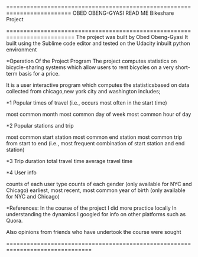 =========================================================================
OBED OBENG-GYASI
READ ME
Bikeshare Project

==========================================================================
The project was built by Obed Obeng-Gyasi
It built using the  Sublime code editor and tested on the 
Udacity inbuilt python environment

*Operation Of the Project Program
The project computes statistics on
bicycle-sharing systems which allow users
to rent bicycles on a very short-term basis
for a price.

It is a user interactive program which computes
the statisticsbased on data collected
 from chicago,new york city and washington includes;

*1 Popular times of travel (i.e., occurs most often in the start time)

most common month most common day of week most common hour of day

*2 Popular stations and trip

most common start station 
most common end station
most common trip from start to end 
(i.e., most frequent combination of start station and end station)

*3 Trip duration
total travel time 
average travel time


*4 User info

counts of each user type 
counts of each gender (only available for NYC and Chicago) 
earliest, most recent, most 
common year of birth (only available for NYC and Chicago)

*References:
In the course of the project I did more practice locally 
In understanding the dynamics I googled for info on other platforms 
such as Quora.
 
 Also opinions from friends who have undertook the course were sought



===============================================================================
